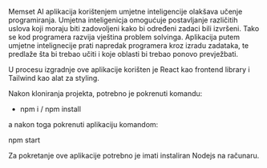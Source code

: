 Memset AI aplikacija korištenjem umjetne inteligencije olakšava učenje programiranja.
Umjetna inteligenicja omogućuje postavljanje različitih uslova koji moraju biti zadovoljeni kako bi određeni zadaci bili izvršeni.
Tako se kod programera razvija vještina problem solvinga.
Aplikacija putem umjetne intelignecije prati napredak programera kroz izradu zadataka, te predlaže šta bi trebao učiti i koje oblasti bi trebao ponovo prevježbati.

U procesu izgradnje ove aplikacije korišten je React kao frontend library i Tailwind  kao alat za styling.
 
Nakon kloniranja projekta, potrebno je pokrenuti komandu: 

- npm i / npm install

a nakon toga pokrenuti aplikaciju komandom:

npm start

Za pokretanje ove aplikacije potrebno je imati instaliran Nodejs na računaru.